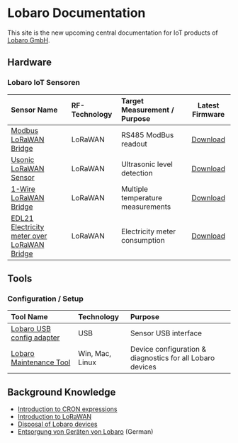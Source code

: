 # Lobaro Documentation

This site is the new upcoming central documentation for IoT products 
of [Lobaro GmbH](https://www.lobaro.de).

<!-- ![Lobaro-Logo](./img/slogan_links_webHeader_.png) -->

## Hardware

### Lobaro IoT Sensoren

| Sensor Name         | RF-Technology     | Target Measurement / Purpose   | Latest Firmware   | 
| :-------------  |:----------------|:----------------|:----------------:|
| [Modbus LoRaWAN Bridge](iot-devices/modbus-lorawan/0.3.0/)       | LoRaWAN | RS485 ModBus readout | [Download](http://files.lobaro.com/index.php/s/nGepkXTjLoNMrnr)
| [Usonic LoRaWAN Sensor](iot-devices/usonic-lorawan)  | LoRaWAN | Ultrasonic level detection | [Download](http://files.lobaro.com/index.php/s/9oRCgmKwTnYeFs4)
| [1-Wire LoRaWAN Bridge](iot-devices/1-wire-lorawan)       | LoRaWAN | Multiple temperature measurements | [Download](http://files.lobaro.com/index.php/s/8JeG6Xa4FsnXbY6)
| [EDL21 Electricity meter over LoRaWAN Bridge](iot-devices/edl21-opto-lorawan) | LoRaWAN | Electricity meter consumption | [Download](http://files.lobaro.com/index.php/s/JdoTHFc6qrNHQkJ)

## Tools

### Configuration / Setup
| Tool Name     | Technology     | Purpose   | 
| :-------------  |:----------------|:----------------|
| [Lobaro USB config adapter](tools/usb-config-adapter.md) | USB | Sensor USB interface |
| [Lobaro Maintenance Tool](tools/lobaro-tool.md) | Win, Mac, Linux | Device configuration & diagnostics for all Lobaro devices|


## Background Knowledge
* [Introduction to CRON expressions](background/cron-expressions) 
* [Introduction to LoRaWAN](background/lorawan) 
* [Disposal of Lobaro devices](background/weee-disposal)
* [Entsorgung von Geräten von Lobaro](background/weee-entsorgung) (German)

[lobaro]: https://lobaro.com
